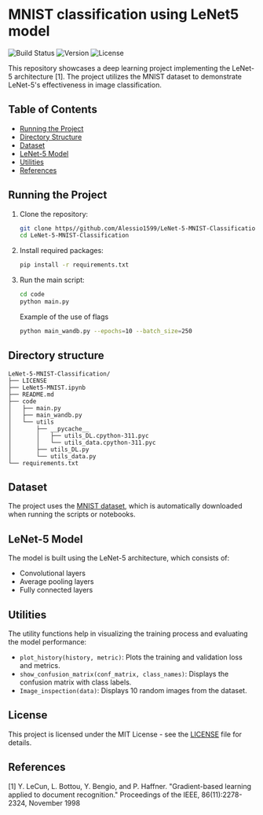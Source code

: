 # MNIST classification using LeNet5 model
![Build Status](https://img.shields.io/badge/build-passing-brightgreen)
![Version](https://img.shields.io/badge/version-1.0-blue)
![License](https://img.shields.io/badge/license-MIT-green)

This repository showcases a deep learning project implementing the LeNet-5 architecture [1]. The project utilizes the MNIST dataset to demonstrate LeNet-5's effectiveness in image classification.


## Table of Contents
<ul>
<li><a href="#running-the-project">Running the Project</a></li>
<li><a href="#directory-structure">Directory Structure</a></li>
<li><a href="#dataset">Dataset</a></li>
<li><a href="#lenet-5-model">LeNet-5 Model</a></li>
<li><a href="#utilities">Utilities</a></li>
<li><a href="#references">References</a></li>
</ul>

## Running the Project
1. Clone the repository:
    ```bash
    git clone https//github.com/Alessio1599/LeNet-5-MNIST-Classification.git
    cd LeNet-5-MNIST-Classification
    ```
2. Install required packages:
    ```bash
    pip install -r requirements.txt
    ```
3. Run the main script:
    ```bash
    cd code
    python main.py
    ```
    Example of the use of flags
    ```bash
    python main_wandb.py --epochs=10 --batch_size=250
    ```

## Directory structure
```
LeNet-5-MNIST-Classification/
├── LICENSE
├── LeNet5-MNIST.ipynb
├── README.md
├── code
│   ├── main.py
│   ├── main_wandb.py
│   └── utils
│       ├── __pycache__
│       │   ├── utils_DL.cpython-311.pyc
│       │   └── utils_data.cpython-311.pyc
│       ├── utils_DL.py
│       └── utils_data.py
└── requirements.txt
```

## Dataset
The project uses the [MNIST dataset](http://yann.lecun.com/exdb/mnist/), which is automatically downloaded when running the scripts or notebooks.

## LeNet-5 Model
The model is built using the LeNet-5 architecture, which consists of:
- Convolutional layers
- Average pooling layers
- Fully connected layers

## Utilities
The utility functions help in visualizing the training process and evaluating the model performance:
- `plot_history(history, metric)`: Plots the training and validation loss and metrics.
- `show_confusion_matrix(conf_matrix, class_names)`: Displays the confusion matrix with class labels.
- `Image_inspection(data)`: Displays 10 random images from the dataset.

## License

This project is licensed under the MIT License - see the [LICENSE](LICENSE) file for details.


## References
[1] Y. LeCun, L. Bottou, Y. Bengio, and P. Haffner. "Gradient-based learning applied to document recognition." Proceedings of the IEEE, 86(11):2278-2324, November 1998
